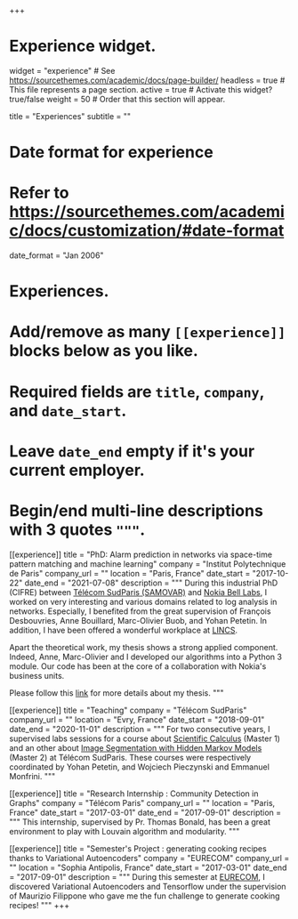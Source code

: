 +++
# Experience widget.
widget = "experience"  # See https://sourcethemes.com/academic/docs/page-builder/
headless = true  # This file represents a page section.
active = true  # Activate this widget? true/false
weight = 50  # Order that this section will appear.

title = "Experiences"
subtitle = ""

# Date format for experience
#   Refer to https://sourcethemes.com/academic/docs/customization/#date-format
date_format = "Jan 2006"

# Experiences.
#   Add/remove as many `[[experience]]` blocks below as you like.
#   Required fields are `title`, `company`, and `date_start`.
#   Leave `date_end` empty if it's your current employer.
#   Begin/end multi-line descriptions with 3 quotes `"""`.

[[experience]]
  title = "PhD: Alarm prediction in networks via space-time pattern matching and machine learning"
  company = "Institut Polytechnique de Paris"
  company_url = ""
  location = "Paris, France"
  date_start = "2017-10-22"
  date_end = "2021-07-08"
  description = """
During this industrial PhD (CIFRE) between [Télécom SudParis (SAMOVAR)](https://samovar.telecom-sudparis.eu/) 
and [Nokia Bell Labs](https://www.bell-labs.com/), 
I worked on very interesting and various domains related to log analysis in networks.
Especially, I benefited from the great supervision of François Desbouvries, Anne Bouillard,
Marc-Olivier Buob, and Yohan Petetin.
In addition, I have been offered a wonderful workplace at [LINCS](https://www.lincs.fr/).

Apart the theoretical work, my thesis shows a strong applied component. 
Indeed, Anne, Marc-Olivier and I developed our algorithms into a Python 3 module.
Our code has been at the core of a collaboration with Nokia's business units.

Please follow this [link](https://achillesalaun.netlify.app/publication/2021_thesis/) for more details about my thesis.
"""

[[experience]]
  title = "Teaching"
  company = "Télécom SudParis"
  company_url = ""
  location = "Evry, France"
  date_start = "2018-09-01"
  date_end = "2020-11-01"
  description = """
For two consecutive years, I supervised labs sessions for a course about 
[Scientific Calculus](https://enseignements.telecom-sudparis.eu/fiche.php?m=20385&complete) (Master 1) 
and an other about 
[Image Segmentation with Hidden Markov Models](https://enseignements.telecom-sudparis.eu/fiche.php?m=7349&complete) (Master 2) 
at Télécom SudParis.
These courses were respectively coordinated by Yohan Petetin, and Wojciech Pieczynski and Emmanuel Monfrini.
"""

[[experience]]
  title = "Research Internship : Community Detection in Graphs"
  company = "Télécom Paris"
  company_url = ""
  location = "Paris, France"
  date_start = "2017-03-01"
  date_end = "2017-09-01"
  description = """
This internship, supervised by Pr. Thomas Bonald, has been a great environment to play with Louvain algorithm and modularity.
"""

[[experience]]
  title = "Semester's Project : generating cooking recipes thanks to Variational Autoencoders"
  company = "EURECOM"
  company_url = ""
  location = "Sophia Antipolis, France"
  date_start = "2017-03-01"
  date_end = "2017-09-01"
  description = """
During this semester at [EURECOM](https://www.eurecom.fr/), I discovered Variational Autoencoders and Tensorflow under the supervision of
Maurizio Filippone who gave me the fun challenge to generate cooking recipes!
"""
+++
